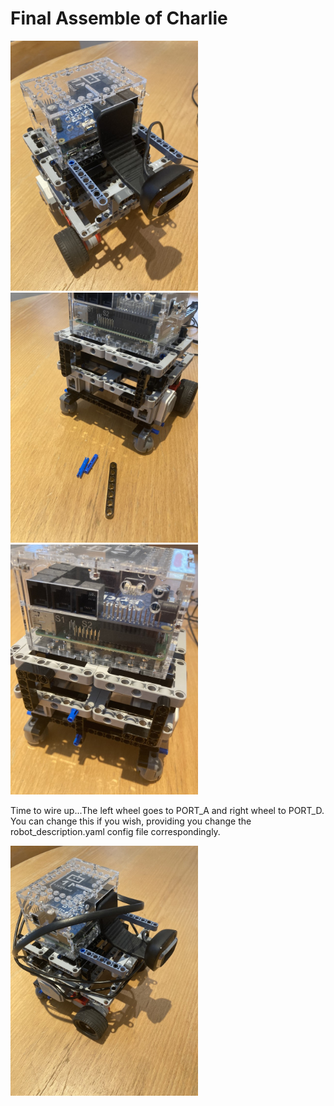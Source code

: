 # Final Assemble of Charlie

<img src="../images/charlie/step_1.jpg" width=300>
<img src="../images/charlie/step_2.jpg" width=300>
<img src="../images/charlie/step_3.jpg" width=300>

Time to wire up...The left wheel goes to PORT_A and right wheel to PORT_D.
You can change this if you wish, providing you change the robot_description.yaml config file correspondingly.

<img src="../images/charlie/step_4.jpg" width=300>
